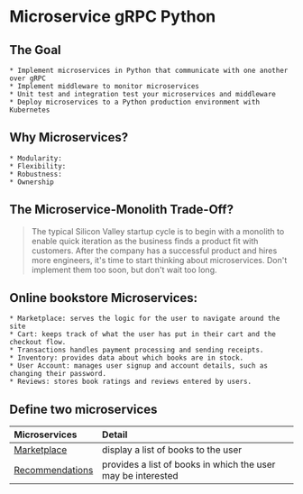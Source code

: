 # Microservice gRPC Python

## The Goal
    * Implement microservices in Python that communicate with one another over gRPC
    * Implement middleware to monitor microservices
    * Unit test and integration test your microservices and middleware
    * Deploy microservices to a Python production environment with Kubernetes

## Why Microservices?
    * Modularity: 
    * Flexibility:
    * Robustness:
    * Ownership

## The Microservice-Monolith Trade-Off?
> The typical Silicon Valley startup cycle is to begin with a monolith to enable quick iteration as the business finds a product fit with customers. After the company has a successful product and hires more engineers, it's time to start thinking about microservices. Don't implement them too soon, but don't wait too long.

## Online bookstore Microservices:
    * Marketplace: serves the logic for the user to navigate around the site
    * Cart: keeps track of what the user has put in their cart and the checkout flow.
    * Transactions handles payment processing and sending receipts.
    * Inventory: provides data about which books are in stock.
    * User Account: manages user signup and account details, such as changing their password.
    * Reviews: stores book ratings and reviews entered by users.

## Define two microservices
| Microservices| Detail|
|:-------------|:------|
|[Marketplace](./marketplace/README.md)|display a list of books to the user|
|[Recommendations](./recommendations/README.md)|provides a list of books in which the user may be interested|